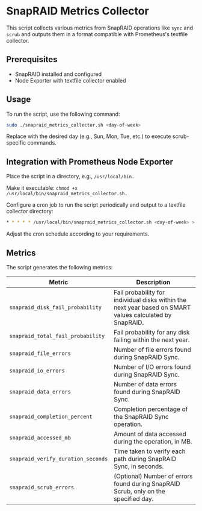 # SnapRAID Metrics Collector

This script collects various metrics from SnapRAID operations like `sync` and `scrub` and outputs them in a format compatible with Prometheus's textfile collector.

## Prerequisites

- SnapRAID installed and configured
- Node Exporter with textfile collector enabled

## Usage

To run the script, use the following command:

```bash
sudo ./snapraid_metrics_collector.sh <day-of-week>
```

Replace <day-of-week> with the desired day (e.g., Sun, Mon, Tue, etc.) to execute scrub-specific commands.

## Integration with Prometheus Node Exporter

Place the script in a directory, e.g., `/usr/local/bin.`

Make it executable: `chmod +x /usr/local/bin/snapraid_metrics_collector.sh.`

Configure a cron job to run the script periodically and output to a textfile collector directory:

```bash
* * * * * /usr/local/bin/snapraid_metrics_collector.sh <day-of-week> > /var/lib/node_exporter/textfile_collector/snapraid.prom
```

Adjust the cron schedule according to your requirements.

## Metrics

The script generates the following metrics:

| Metric | Description |
| ------ | ----------- |
| `snapraid_disk_fail_probability` | Fail probability for individual disks within the next year based on SMART values calculated by SnapRAID. |
| `snapraid_total_fail_probability` | Fail probability for any disk failing within the next year. |
| `snapraid_file_errors` | Number of file errors found during SnapRAID Sync. |
| `snapraid_io_errors` | Number of I/O errors found during SnapRAID Sync. |
| `snapraid_data_errors` | Number of data errors found during SnapRAID Sync. |
| `snapraid_completion_percent` | Completion percentage of the SnapRAID Sync operation. |
| `snapraid_accessed_mb` | Amount of data accessed during the operation, in MB. |
| `snapraid_verify_duration_seconds` | Time taken to verify each path during SnapRAID Sync, in seconds. |
| `snapraid_scrub_errors` | (Optional) Number of errors found during SnapRAID Scrub, only on the specified day. |
